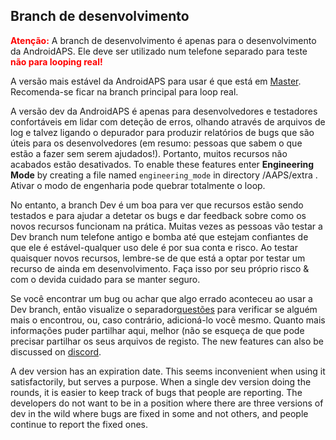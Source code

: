 ## Branch de desenvolvimento

<font color="#FF0000"><strong>Atenção:</strong></font>
A branch de desenvolvimento é apenas para o desenvolvimento da AndroidAPS. Ele deve ser utilizado num telefone separado para teste <font color="#FF0000"><strong>não para looping real!</strong></font>

A versão mais estável da AndroidAPS para usar é que está em [Master](https://github.com/nightscout/AndroidAPS/tree/master). Recomenda-se ficar na branch principal para loop real.

A versão dev da AndroidAPS é apenas para desenvolvedores e testadores confortáveis em lidar com deteção de erros, olhando através de arquivos de log e talvez ligando o depurador para produzir relatórios de bugs que são úteis para os desenvolvedores (em resumo: pessoas que sabem o que estão a fazer sem serem ajudados!). Portanto, muitos recursos não acabados estão desativados. To enable these features enter **Engineering Mode** by creating a file named `engineering_mode` in directory /AAPS/extra . Ativar o modo de engenharia pode quebrar totalmente o loop.

No entanto, a branch Dev é um boa para ver que recursos estão sendo testados e para ajudar a detetar os bugs e dar feedback sobre como os novos recursos funcionam na prática. Muitas vezes as pessoas vão testar a Dev branch num telefone antigo e bomba até que estejam confiantes de que ele é estável-qualquer uso dele é por sua conta e risco. Ao testar quaisquer novos recursos, lembre-se de que está a optar por testar um recurso de ainda em desenvolvimento. Faça isso por seu próprio risco & com o devida cuidado para se manter seguro.

Se você encontrar um bug ou achar que algo errado aconteceu ao usar a Dev branch, então visualize o separador[questões](https://github.com/nightscout/AndroidAPS/issues) para verificar se alguém mais o encontrou, ou, caso contrário, adicioná-lo você mesmo. Quanto mais informações puder partilhar aqui, melhor (não se esqueça de que pode precisar partilhar os seus arquivos de registo[](../Usage/Accessing-logfiles.md). The new features can also be discussed on [discord](https://discord.gg/4fQUWHZ4Mw).

A dev version has an expiration date. This seems inconvenient when using it satisfactorily, but serves a purpose. When a single dev version doing the rounds, it is easier to keep track of bugs that people are reporting. The developers do not want to be in a position where there are three versions of dev in the wild where bugs are fixed in some and not others, and people continue to report the fixed ones.